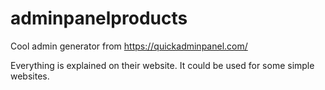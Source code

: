 # adminpanelproducts

Cool admin generator from https://quickadminpanel.com/

Everything is explained on their website. It could be used for some simple websites.

